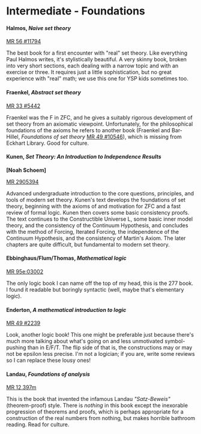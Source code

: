 # Intermediate - Foundations

#### Halmos, *Naive set theory*

[MR 56 #11794](http://www.ams.org/mathscinet-getitem?mr=56+%2311794)

The best book for a first encounter with "real" set theory.  Like everything Paul Halmos
writes, it's stylistically beautiful.  A very skinny book, broken into very short sections,
each dealing with a narrow topic and with an exercise or three.  It requires just a little
sophistication, but no great experience with "real" math; we use this one for YSP kids
sometimes too.

#### Fraenkel, *Abstract set theory*

[MR 33 #5442](http://www.ams.org/mathscinet-getitem?mr=33+%235442)

Fraenkel was the F in ZFC, and he gives a suitably rigorous development of set theory from an
axiomatic viewpoint.  Unfortunately, for the philosophical foundations of the axioms he refers
to another book (Fraenkel and Bar-Hillel, *Foundations of set theory*
[MR 49 #10546](http://www.ams.org/mathscinet-getitem?mr=49+%2310546)), which is missing from
Eckhart Library.  Good for culture.

#### Kunen, *Set Theory: An Introduction to Independence Results*

**[Noah Schoem]**

[MR 2905394](https://mathscinet.ams.org/mathscinet-getitem?mr=2905394)

Advanced undergraduate introduction to the core questions, principles, and tools of modern set theory. 
Kunen's text develops the foundations of set theory, beginning with the axioms of and motivation for ZFC and a fast review of formal logic. 
Kunen then covers some basic consistency proofs. 
The text continues to the Constructible Universe L, some basic inner model theory, and the consistency of the Continuum Hypothesis, 
and concludes with the method of Forcing, Iterated Forcing, the independence of the Continuum Hypothesis, and the consistency of Martin's Axiom. 
The later chapters are quite difficult, but fundamental to modern set theory.

#### Ebbinghaus/Flum/Thomas, *Mathematical logic*

[MR 95e:03002](http://www.ams.org/mathscinet-getitem?mr=95e%3A03002)

The only logic book I can name off the top of my head, this is the 277 book.  I found it
readable but boringly syntactic (well, maybe that's elementary logic).

#### Enderton, *A mathematical introduction to logic*

[MR 49 #2239](http://www.ams.org/mathscinet-getitem?mr=49+%232239)

Look, another logic book!  This one might be preferable just because there's much more talking
about what's going on and less unmotivated symbol-pushing than in E/F/T.  The flip side of that
is, the constructions may or may not be epsilon less precise.  I'm not a logician; if you are,
write some reviews so I can replace these lousy ones!

#### Landau, *Foundations of analysis*

[MR 12,397m](http://www.ams.org/mathscinet-getitem?mr=12%2C397m)

This is the book that invented the infamous Landau *"Satz-Beweis"* (theorem-proof) style.
There is *nothing* in this book except the inexorable progression of theorems and proofs, which
is perhaps appropriate for a construction of the real numbers from nothing, but makes horrible
bathroom reading.  Read for culture.
